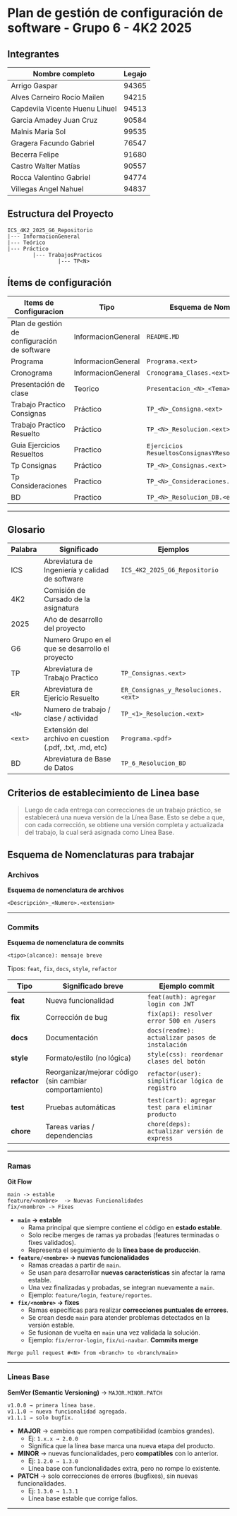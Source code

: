 # Plan de gestión de configuración de software - Grupo 6 - 4K2 2025 

## Integrantes 

| Nombre completo                | Legajo |
| ------------------------------ | ------ |
| Arrigo Gaspar                  | 94365  |
| Alves Carneiro Rocío Mailen    | 94215  |
| Capdevila Vicente Huenu Lihuel | 94513  |
| Garcia Amadey Juan Cruz        | 90584  |
| Malnis Maria Sol               | 99535  |
| Gragera Facundo Gabriel        | 76547  |
| Becerra Felipe                 | 91680  |
| Castro Walter Matías           | 90557  |
| Rocca Valentino Gabriel        | 94774  |
| Villegas Angel Nahuel          | 94837  |


## Estructura del Proyecto 
```
ICS_4K2_2025_G6_Repositorio
|--- InformacionGeneral
|--- Teórico
|--- Práctico 
		|--- TrabajosPracticos
				|--- TP<N>
```


## Ítems de configuración

| Items de Configuracion                       | Tipo               | Esquema de Nombrado                              | Ubicacion                                                                                 |
| -------------------------------------------- | ------------------ | ------------------------------------------------ | ----------------------------------------------------------------------------------------- |
| Plan de gestión de configuración de software | InformacionGeneral | `README.MD`                                      | `ICS_4K2_2025_G6_Repositorio`                                                             |
| Programa                                     | InformacionGeneral | `Programa.<ext>`                                 | `ICS_4K2_2025_G6_Repositorio/InformacionGeneral`                                          |
| Cronograma                                   | InformacionGeneral | `Cronograma_Clases.<ext>`                        | `ICS_4K2_2025_G6_Repositorio/InformacionGeneral`                                          |
| Presentación de clase                        | Teorico            | `Presentacion_<N>_<Tema>.<ext>`                  | `ICS_4K2_2025_G6_Repositorio/Teórico`                                                     |
| Trabajo Practico Consignas                   | Práctico           | `TP_<N>_Consigna.<ext>`                          | `ICS_4K2_2025_G6_Repositorio/Práctico/TrabajosPracticos/TP<N>`                            |
| Trabajo Practico Resuelto                    | Práctico           | `TP_<N>_Resolucion.<ext>`                        | `ICS_4K2_2025_G6_Repositorio/Práctico/TrabajosPracticos/TP<N>`                            |
| Guia Ejercicios Resueltos                    | Practico           | `Ejercicios ResueltosConsignasYResoluciones.pdf` | `ISW_4K2_Repositorio_Grupo6_2025/Práctico/Ejercicios ResueltosConsignasYResoluciones.pdf` |
| Tp Consignas                                 | Práctico           | `TP_<N>_Consignas.<ext>`                         | `ICS_4K2_2025_G6_Repositorio/Práctico/TrabajosPracticos/`                                 |
| Tp Consideraciones                           | Practico           | `TP_<N>_Consideraciones.<ext>`                   | `ICS_4K2_2025_G6_Repositorio/Práctico/TrabajosPracticos/`                                 |
| BD                                           | Practico           | `TP_<N>_Resolucion_DB.<ext>`                     | `ICS_4K2_2025_G6_Repositorio/Práctico/TrabajosPracticos/TP<N>/TP_<N>_Resolucion_DB`       |

---

## Glosario

| Palabra             | Significado                                                                    | Ejemplos                         |
| ------------------- | ------------------------------------------------------------------------------ | -------------------------------- |
| ICS                 | Abreviatura de Ingeniería y calidad de software                                | `ICS_4K2_2025_G6_Repositorio`    |
| 4K2                 | Comisión de Cursado de la asignatura                                           |                                  |
| 2025                | Año de desarrollo del proyecto                                                 |                                  |
| G6                  | Numero Grupo en el que se desarrollo el proyecto                               |                                  |
| TP                  | Abreviatura de Trabajo Practico                                                | `TP_Consignas.<ext>`             |
| ER                  | Abreviatura de Ejericio Resuelto                                               | `ER_Consignas_y_Resoluciones.<ext>` |
| `<N>`               | Numero de trabajo / clase / actividad                                          | `TP_<1>_Resolucion.<ext>`        |
| `<ext>`             | Extensión del archivo en cuestion (.pdf, .txt, .md, etc)                       | `Programa.<pdf>`                 |
| BD                  | Abreviatura de Base de Datos                                                   | `TP_6_Resolucion_BD`             |


## Criterios de establecimiento de Linea base

>Luego de cada entrega con correcciones de un trabajo práctico, se establecerá una nueva versión de la Línea Base. Esto se debe a que, con cada corrección, se obtiene una versión completa y actualizada del trabajo, la cual será asignada como Línea Base.


## Esquema de Nomenclaturas para trabajar 

### Archivos
**Esquema de nomenclatura de archivos**

```
<Descripción>_<Numero>.<extension>
```

---
### Commits
**Esquema de nomenclatura de commits**
```
<tipo>(alcance): mensaje breve
```

Tipos: `feat`, `fix`, `docs`, `style`, `refactor`

|Tipo|Significado breve|Ejemplo commit|
|---|---|---|
|**feat**|Nueva funcionalidad|`feat(auth): agregar login con JWT`|
|**fix**|Corrección de bug|`fix(api): resolver error 500 en /users`|
|**docs**|Documentación|`docs(readme): actualizar pasos de instalación`|
|**style**|Formato/estilo (no lógica)|`style(css): reordenar clases del botón`|
|**refactor**|Reorganizar/mejorar código (sin cambiar comportamiento)|`refactor(user): simplificar lógica de registro`|
|**test**|Pruebas automáticas|`test(cart): agregar test para eliminar producto`|
|**chore**|Tareas varias / dependencias|`chore(deps): actualizar versión de express`|

---
### Ramas 
**Git Flow**

```
main -> estable
feature/<nombre>  -> Nuevas Funcionalidades
fix/<nombre> -> Fixes 
```
- **`main` → estable**
    - Rama principal que siempre contiene el código en **estado estable**.
    - Solo recibe merges de ramas ya probadas (features terminadas o fixes validados).
    - Representa el seguimiento de la **línea base de producción**.
- **`feature/<nombre>` → nuevas funcionalidades**
    - Ramas creadas a partir de `main`.
    - Se usan para desarrollar **nuevas características** sin afectar la rama estable.
    - Una vez finalizadas y probadas, se integran nuevamente a `main`.
    - Ejemplo: `feature/login`, `feature/reportes`.
- **`fix/<nombre>` → fixes**
    - Ramas específicas para realizar **correcciones puntuales de errores**.
    - Se crean desde `main` para atender problemas detectados en la versión estable.
    - Se fusionan de vuelta en `main` una vez validada la solución.
    - Ejemplo: `fix/error-login`, `fix/ui-navbar`.
**Commits merge**
```
Merge pull request #<N> from <branch> to <branch/main>
```

---
### Lineas Base
**SemVer (Semantic Versioning)** -> ``MAJOR.MINOR.PATCH``
```
v1.0.0 → primera línea base.
v1.1.0 → nueva funcionalidad agregada.
v1.1.1 → solo bugfix.
```

- **MAJOR** → cambios que rompen compatibilidad (cambios grandes).
    - Ej: `1.x.x → 2.0.0`
    - Significa que la línea base marca una nueva etapa del producto.
- **MINOR** → nuevas funcionalidades, pero **compatibles** con lo anterior.
    - Ej: `1.2.0 → 1.3.0`
    - Línea base con funcionalidades extra, pero no rompe lo existente.
- **PATCH** → solo correcciones de errores (bugfixes), sin nuevas funcionalidades.
    - Ej: `1.3.0 → 1.3.1`
    - Línea base estable que corrige fallos.

---
